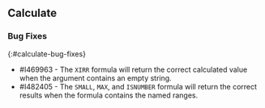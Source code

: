 ## Calculate

### Bug Fixes
{:#calculate-bug-fixes}

* \#I469963 - The `XIRR` formula will return the correct calculated value when the argument contains an empty string.
* \#I482405 - The `SMALL`, `MAX`, and `ISNUMBER` formula will return the correct results when the formula contains the named ranges.
